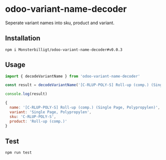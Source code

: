 # odoo-variant-name-decoder

Seperate variant names into sku, product and variant.

## Installation

`npm i Monsterbilligt/odoo-variant-name-decoder#v0.0.3`

## Usage

```js
import { decodeVariantName } from 'odoo-variant-name-decoder'

const result = decodeVariantName('[C-RLUP-POLY-S] Roll-up (comp.) (Single Page, Polypropylen)')

console.log(result)

{
  name: '[C-RLUP-POLY-S] Roll-up (comp.) (Single Page, Polypropylen)',
  variant: 'Single Page, Polypropylen',
  sku: 'C-RLUP-POLY-S',
  product: 'Roll-up (comp.)'
}
```

## Test

`npm run test`

